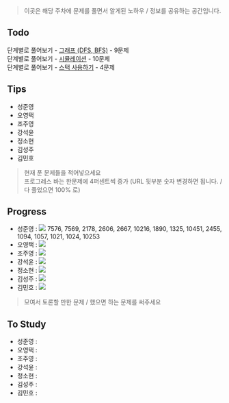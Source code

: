  > 이곳은 해당 주차에 문제를 풀면서 알게된 노하우 / 정보를 공유하는 공간입니다.

 ## Todo

 단계별로 풀어보기 - [그래프 (DFS, BFS)](https://www.acmicpc.net/step/24) - 9문제  
 단계별로 풀어보기 - [시뮬레이션](https://www.acmicpc.net/step/19) - 10문제  
 단계별로 풀어보기 - [스택 사용하기](https://www.acmicpc.net/step/11) - 4문제  

 ## Tips

 - 성준영 
 - 오영택
 - 조주영
 - 강석윤
 - 정소현
 - 김성주
 - 김민호

 > 현재 푼 문제들을 적어넣으세요  
 > 프로그레스 바는 한문제에 4퍼센트씩 증가 (URL 뒷부분 숫자 변경하면 됩니다. / 다 풀었으면 100% 로)

 ## Progress

 - 성준영 : ![](http://progressed.io/bar/60) 7576, 7569, 2178, 2606, 2667, 10216, 1890, 1325, 10451, 2455, 1094, 1057, 1021, 1024, 10253
 - 오영택 : ![](http://progressed.io/bar/0)
 - 조주영 : ![](http://progressed.io/bar/0)
 - 강석윤 : ![](http://progressed.io/bar/0)
 - 정소현 : ![](http://progressed.io/bar/0)
 - 김성주 : ![](http://progressed.io/bar/0)
 - 김민호 : ![](http://progressed.io/bar/0)

 > 모여서 토론할 만한 문제 / 했으면 하는 문제를 써주세요

 ## To Study

- 성준영 : 
- 오영택 : 
- 조주영 :
- 강석윤 :
- 정소현 :
- 김성주 :
- 김민호 :
